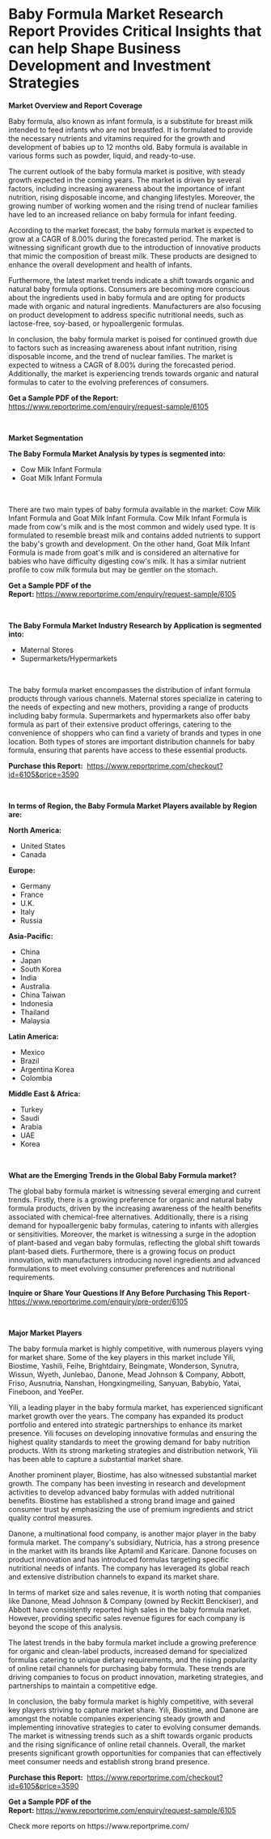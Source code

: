 <p><h1>Baby Formula Market Research Report Provides Critical Insights that can help Shape Business Development and Investment Strategies</h1></p><p><strong>Market Overview and Report Coverage</strong></p>
<p><p>Baby formula, also known as infant formula, is a substitute for breast milk intended to feed infants who are not breastfed. It is formulated to provide the necessary nutrients and vitamins required for the growth and development of babies up to 12 months old. Baby formula is available in various forms such as powder, liquid, and ready-to-use.</p><p>The current outlook of the baby formula market is positive, with steady growth expected in the coming years. The market is driven by several factors, including increasing awareness about the importance of infant nutrition, rising disposable income, and changing lifestyles. Moreover, the growing number of working women and the rising trend of nuclear families have led to an increased reliance on baby formula for infant feeding.</p><p>According to the market forecast, the baby formula market is expected to grow at a CAGR of 8.00% during the forecasted period. The market is witnessing significant growth due to the introduction of innovative products that mimic the composition of breast milk. These products are designed to enhance the overall development and health of infants.</p><p>Furthermore, the latest market trends indicate a shift towards organic and natural baby formula options. Consumers are becoming more conscious about the ingredients used in baby formula and are opting for products made with organic and natural ingredients. Manufacturers are also focusing on product development to address specific nutritional needs, such as lactose-free, soy-based, or hypoallergenic formulas.</p><p>In conclusion, the baby formula market is poised for continued growth due to factors such as increasing awareness about infant nutrition, rising disposable income, and the trend of nuclear families. The market is expected to witness a CAGR of 8.00% during the forecasted period. Additionally, the market is experiencing trends towards organic and natural formulas to cater to the evolving preferences of consumers.</p></p>
<p><strong>Get a Sample PDF of the Report:</strong> <a href="https://www.reportprime.com/enquiry/request-sample/6105">https://www.reportprime.com/enquiry/request-sample/6105</a></p>
<p>&nbsp;</p>
<p><strong>Market Segmentation</strong></p>
<p><strong>The Baby Formula Market Analysis by types is segmented into:</strong></p>
<p><ul><li>Cow Milk Infant Formula</li><li>Goat Milk Infant Formula</li></ul></p>
<p>&nbsp;</p>
<p><p>There are two main types of baby formula available in the market: Cow Milk Infant Formula and Goat Milk Infant Formula. Cow Milk Infant Formula is made from cow's milk and is the most common and widely used type. It is formulated to resemble breast milk and contains added nutrients to support the baby's growth and development. On the other hand, Goat Milk Infant Formula is made from goat's milk and is considered an alternative for babies who have difficulty digesting cow's milk. It has a similar nutrient profile to cow milk formula but may be gentler on the stomach.</p></p>
<p><strong>Get a Sample PDF of the Report:</strong>&nbsp;<a href="https://www.reportprime.com/enquiry/request-sample/6105">https://www.reportprime.com/enquiry/request-sample/6105</a></p>
<p>&nbsp;</p>
<p><strong>The Baby Formula Market Industry Research by Application is segmented into:</strong></p>
<p><ul><li>Maternal Stores</li><li>Supermarkets/Hypermarkets</li></ul></p>
<p>&nbsp;</p>
<p><p>The baby formula market encompasses the distribution of infant formula products through various channels. Maternal stores specialize in catering to the needs of expecting and new mothers, providing a range of products including baby formula. Supermarkets and hypermarkets also offer baby formula as part of their extensive product offerings, catering to the convenience of shoppers who can find a variety of brands and types in one location. Both types of stores are important distribution channels for baby formula, ensuring that parents have access to these essential products.</p></p>
<p><strong>Purchase this Report:</strong>&nbsp; <a href="https://www.reportprime.com/checkout?id=6105&price=3590">https://www.reportprime.com/checkout?id=6105&price=3590</a></p>
<p>&nbsp;</p>
<p><strong>In terms of Region, the Baby Formula Market Players available by Region are:</strong></p>
<p>
    <p> <strong> North America: </strong>
        <ul>
            <li>United States</li>
            <li>Canada</li>
        </ul>
        </p> 
    <p> <strong> Europe: </strong>
        <ul>
            <li>Germany</li>
            <li>France</li>
            <li>U.K.</li>
            <li>Italy</li>
            <li>Russia</li>
        </ul>
        </p> 
    <p> <strong> Asia-Pacific: </strong>
        <ul>
            <li>China</li>
            <li>Japan</li>
            <li>South Korea</li>
            <li>India</li>
            <li>Australia</li>
            <li>China Taiwan</li>
            <li>Indonesia</li>
            <li>Thailand</li>
            <li>Malaysia</li>
        </ul>
        </p> 
    <p> <strong> Latin America: </strong>
        <ul>
            <li>Mexico</li>
            <li>Brazil</li>
            <li>Argentina Korea</li>
            <li>Colombia</li>
        </ul>
        </p> 
    <p> <strong> Middle East & Africa: </strong>
        <ul>
            <li>Turkey</li>
            <li>Saudi</li>
            <li>Arabia</li>
            <li>UAE</li>
            <li>Korea</li>
        </ul>
    </p>
    </p>
<p>&nbsp;</p>
<p><strong>What are the Emerging Trends in the Global Baby Formula market?</strong></p>
<p><p>The global baby formula market is witnessing several emerging and current trends. Firstly, there is a growing preference for organic and natural baby formula products, driven by the increasing awareness of the health benefits associated with chemical-free alternatives. Additionally, there is a rising demand for hypoallergenic baby formulas, catering to infants with allergies or sensitivities. Moreover, the market is witnessing a surge in the adoption of plant-based and vegan baby formulas, reflecting the global shift towards plant-based diets. Furthermore, there is a growing focus on product innovation, with manufacturers introducing novel ingredients and advanced formulations to meet evolving consumer preferences and nutritional requirements.</p></p>
<p><strong>Inquire or Share Your Questions If Any Before Purchasing This Report</strong>- <a href="https://www.reportprime.com/enquiry/pre-order/6105">https://www.reportprime.com/enquiry/pre-order/6105</a></p>
<p>&nbsp;</p>
<p><strong>Major Market Players</strong></p>
<p><p>The baby formula market is highly competitive, with numerous players vying for market share. Some of the key players in this market include Yili, Biostime, Yashili, Feihe, Brightdairy, Beingmate, Wonderson, Synutra, Wissun, Wyeth, Junlebao, Danone, Mead Johnson & Company, Abbott, Friso, Ausnutria, Nanshan, Hongxingmeiling, Sanyuan, Babybio, Yatai, Fineboon, and YeePer.</p><p>Yili, a leading player in the baby formula market, has experienced significant market growth over the years. The company has expanded its product portfolio and entered into strategic partnerships to enhance its market presence. Yili focuses on developing innovative formulas and ensuring the highest quality standards to meet the growing demand for baby nutrition products. With its strong marketing strategies and distribution network, Yili has been able to capture a substantial market share.</p><p>Another prominent player, Biostime, has also witnessed substantial market growth. The company has been investing in research and development activities to develop advanced baby formulas with added nutritional benefits. Biostime has established a strong brand image and gained consumer trust by emphasizing the use of premium ingredients and strict quality control measures.</p><p>Danone, a multinational food company, is another major player in the baby formula market. The company's subsidiary, Nutricia, has a strong presence in the market with its brands like Aptamil and Karicare. Danone focuses on product innovation and has introduced formulas targeting specific nutritional needs of infants. The company has leveraged its global reach and extensive distribution channels to expand its market share.</p><p>In terms of market size and sales revenue, it is worth noting that companies like Danone, Mead Johnson & Company (owned by Reckitt Benckiser), and Abbott have consistently reported high sales in the baby formula market. However, providing specific sales revenue figures for each company is beyond the scope of this analysis.</p><p>The latest trends in the baby formula market include a growing preference for organic and clean-label products, increased demand for specialized formulas catering to unique dietary requirements, and the rising popularity of online retail channels for purchasing baby formula. These trends are driving companies to focus on product innovation, marketing strategies, and partnerships to maintain a competitive edge.</p><p>In conclusion, the baby formula market is highly competitive, with several key players striving to capture market share. Yili, Biostime, and Danone are amongst the notable companies experiencing steady growth and implementing innovative strategies to cater to evolving consumer demands. The market is witnessing trends such as a shift towards organic products and the rising significance of online retail channels. Overall, the market presents significant growth opportunities for companies that can effectively meet consumer needs and establish strong brand presence.</p></p>
<p><strong>Purchase this Report:</strong>&nbsp;&nbsp;<a href="https://www.reportprime.com/checkout?id=6105&price=3590">https://www.reportprime.com/checkout?id=6105&price=3590</a></p>
<p></p>
<p><strong>Get a Sample PDF of the Report:</strong>&nbsp;<a href="https://www.reportprime.com/enquiry/request-sample/6105">https://www.reportprime.com/enquiry/request-sample/6105</a></p>
<p>Check more reports on https://www.reportprime.com/</p>